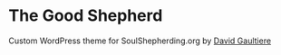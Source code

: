 # The Good Shepherd
Custom WordPress theme for SoulShepherding.org
by [David Gaultiere](http://www.davidgaultiere.com)
